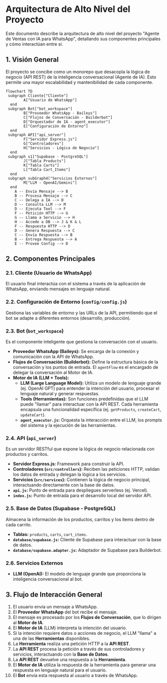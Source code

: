 # Arquitectura de Alto Nivel del Proyecto

Este documento describe la arquitectura de alto nivel del proyecto "Agente de Ventas con IA para WhatsApp", detallando sus componentes principales y cómo interactúan entre sí.

## 1. Visión General

El proyecto se concibe como un monorepo que desacopla la lógica de negocio (API REST) de la inteligencia conversacional (Agente de IA). Esto permite una mayor escalabilidad y mantenibilidad de cada componente.

```mermaid
flowchart TD
 subgraph Cliente["Cliente"]
        A["Usuario de WhatsApp"]
  end
 subgraph Bot["bot_workspace"]
        B["Proveedor WhatsApp - Baileys"]
        C["Flujos de Conversación - Builderbot"]
        D["Orquestador de IA - agent_executor"]
        E["Configuración de Entorno"]
  end
 subgraph API["api_server"]
        F["Servidor Express.js"]
        G["Controladores"]
        H["Servicios - Lógica de Negocio"]
  end
 subgraph s1["Supabase - PostgreSQL"]
        J["Tabla Products"]
        K["Tabla Carts"]
        L["Tabla Cart_Items"]
  end
 subgraph subGraph4["Servicios Externos"]
        M["LLM - OpenAI/Gemini"]
  end
    A -- Envía Mensaje --> B
    B -- Procesa Mensaje --> C
    C -- Delega a IA --> D
    D -- Consulta LLM --> M
    D -- Ejecuta Tool --> F
    F -- Petición HTTP --> G
    G -- Llama a Servicio --> H
    H -- Accede a DB --> J & K & L
    F -- Respuesta HTTP --> D
    D -- Genera Respuesta --> C
    C -- Envía Respuesta --> B
    B -- Entrega Respuesta --> A
    E -- Provee Config --> D
```

## 2. Componentes Principales

### 2.1. Cliente (Usuario de WhatsApp)

El usuario final interactúa con el sistema a través de la aplicación de WhatsApp, enviando mensajes en lenguaje natural.

### 2.2. Configuración de Entorno (`config/config.js`)

Gestiona las variables de entorno y las URLs de la API, permitiendo que el bot se adapte a diferentes entornos (desarrollo, producción).

### 2.3. Bot (`bot_workspace`)

Es el componente inteligente que gestiona la conversación con el usuario.

- **Proveedor WhatsApp (Baileys):** Se encarga de la conexión y comunicación con la API de WhatsApp.
- **Flujos de Conversación (Builderbot):** Define la estructura básica de la conversación y los puntos de entrada. El `agentFlow` es el encargado de delegar la conversación al Motor de IA.
- **Motor de IA (LLM + Tools):**
  - **LLM (Large Language Model):** Utiliza un modelo de lenguaje grande (ej. OpenAI GPT) para entender la intención del usuario, procesar el lenguaje natural y generar respuestas.
  - **Tools (Herramientas):** Son funciones predefinidas que el LLM puede "llamar" para interactuar con la API REST. Cada herramienta encapsula una funcionalidad específica (ej. `getProducts`, `createCart`, `updateCart`).
  - **`agent_executor.js`:** Orquesta la interacción entre el LLM, los prompts del sistema y la ejecución de las herramientas.

### 2.4. API (`api_server`)

Es un servidor RESTful que expone la lógica de negocio relacionada con productos y carritos.

- **Servidor Express.js:** Framework para construir la API.
- **Controladores (`src/controllers`):** Reciben las peticiones HTTP, validan los datos de entrada y delegan la lógica a los servicios.
- **Servicios (`src/services`):** Contienen la lógica de negocio principal, interactuando directamente con la base de datos.
- **`api.js`:** Punto de entrada para despliegues serverless (ej. Vercel).
- **`index.js`:** Punto de entrada para el desarrollo local del servidor API.

### 2.5. Base de Datos (Supabase - PostgreSQL)

Almacena la información de los productos, carritos y los ítems dentro de cada carrito.

- **Tablas:** `products`, `carts`, `cart_items`.
- **`database/supabase.js`:** Cliente de Supabase para interactuar con la base de datos.
- **`database/supabase.adapter.js`:** Adaptador de Supabase para Builderbot.

### 2.6. Servicios Externos

- **LLM (OpenAI):** El modelo de lenguaje grande que proporciona la inteligencia conversacional al bot.

## 3. Flujo de Interacción General

1.  El usuario envía un mensaje a WhatsApp.
2.  El **Proveedor WhatsApp** del bot recibe el mensaje.
3.  El mensaje es procesado por los **Flujos de Conversación**, que lo dirigen al **Motor de IA**.
4.  El **Motor de IA** (LLM) interpreta la intención del usuario.
5.  Si la intención requiere datos o acciones de negocio, el LLM "llama" a una de las **Herramientas** disponibles.
6.  La **Herramienta** realiza una petición HTTP a la **API REST**.
7.  La **API REST** procesa la petición a través de sus controladores y servicios, interactuando con la **Base de Datos**.
8.  La **API REST** devuelve una respuesta a la **Herramienta**.
9.  El **Motor de IA** utiliza la respuesta de la herramienta para generar una respuesta en lenguaje natural para el usuario.
10. El **Bot** envía esta respuesta al usuario a través de WhatsApp.
